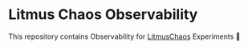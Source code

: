 # Litmus Chaos Observability

This repository contains Observability for [LitmusChaos](https://github.com/litmuschaos) Experiments :rocket: 




